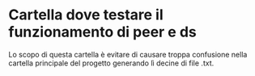 # Cartella dove testare il funzionamento di peer e ds
Lo scopo di questa cartella è evitare di causare troppa confusione nella cartella principale del progetto generando lì decine di file .txt.

